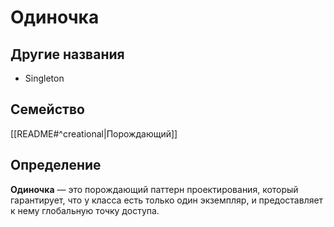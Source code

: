 # Одиночка

## Другие названия
- Singleton

## Семейство
[[README#^creational|Порождающий]]

## Определение
**Одиночка** — это порождающий паттерн проектирования, который гарантирует, что у класса есть только один экземпляр, и предоставляет к нему глобальную точку доступа.

